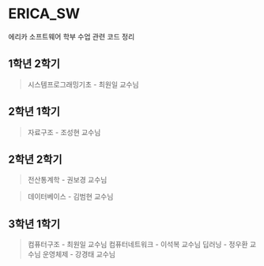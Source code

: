 # ERICA_SW
에리카 소프트웨어 학부 수업 관련 코드 정리

## 1학년 2학기
> 시스템프로그래밍기초 - 최원일 교수님

## 2학년 1학기
> 자료구조 - 조성현 교수님

## 2학년 2학기
> 전산통계학 - 권보경 교수님

> 데이터베이스 - 김범현 교수님

## 3학년 1학기
> 컴퓨터구조 - 최원일 교수님
> 컴퓨터네트워크 - 이석복 교수님
> 딥러닝 - 정우환 교수님
> 운영체제 - 강경태 교수님
